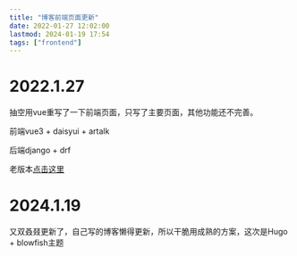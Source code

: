 ```yaml
---
title: "博客前端页面更新"
date: 2022-01-27 12:02:00
lastmod: 2024-01-19 17:54
tags: ["frontend"]
---
```


# 2022.1.27
抽空用vue重写了一下前端页面，只写了主要页面，其他功能还不完善。

前端vue3 + daisyui + artalk

后端django + drf

老版本[点击这里](http://classic.qqsign.cn)

# 2024.1.19
又双叒叕更新了，自己写的博客懒得更新，所以干脆用成熟的方案，这次是Hugo + blowfish主题